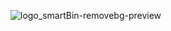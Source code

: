 
<div style = "margin: auto;">

![logo_smartBin-removebg-preview](https://github.com/MaikonDsGomes/Sprint-2/assets/160528424/1ee93eda-eea5-4cd5-a21d-638730e0fa19)
  
</div>
